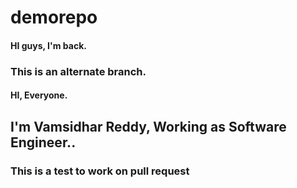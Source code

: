 # demorepo


#### HI guys, I'm back.
### This is an alternate branch.
#### HI, Everyone.
## I'm Vamsidhar Reddy, Working as Software Engineer..


### This is a test to work on pull request

